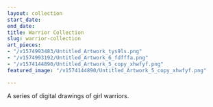```yaml
---
layout: collection
start_date: 
end_date: 
title: Warrior Collection
slug: warrior-collection
art_pieces:
- "/v1574993483/Untitled_Artwork_tys9ls.png"
- "/v1574993192/Untitled_Artwork_6_fdfffa.png"
- "/v1574144890/Untitled_Artwork_5_copy_xhwfyf.png"
featured_image: "/v1574144890/Untitled_Artwork_5_copy_xhwfyf.png"

---
```

A series of digital drawings of girl warriors.